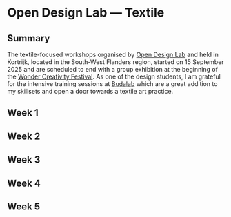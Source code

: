 # Open Design Lab — Textile  

## Summary  
The textile-focused workshops organised by [Open Design Lab](https://opendesigncourse.be/) and held in Kortrijk, located in the South-West Flanders region, started on 15 September 2025 and are scheduled to end with a group exhibition at the beginning of the [Wonder Creativity Festival](https://wonderkortrijk.be/). As one of the design students, I am grateful for the intensive training sessions at [Budalab](https://designregio-kortrijk.be/nl/drk-voor-jou/budalab-open-makerspace) which are a great addition to my skillsets and open a door towards a textile art practice.  

## Week 1  

## Week 2  

## Week 3

## Week 4

## Week 5  

